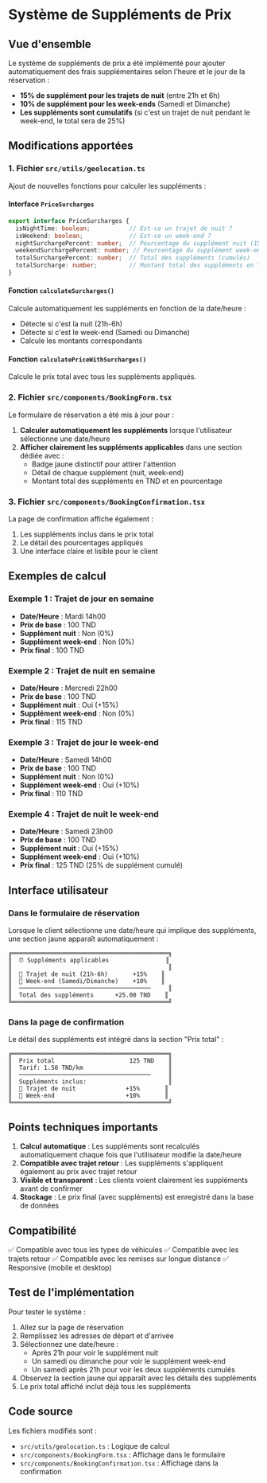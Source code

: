 # Système de Suppléments de Prix

## Vue d'ensemble

Le système de suppléments de prix a été implémenté pour ajouter automatiquement des frais supplémentaires selon l'heure et le jour de la réservation :

- **15% de supplément pour les trajets de nuit** (entre 21h et 6h)
- **10% de supplément pour les week-ends** (Samedi et Dimanche)
- **Les suppléments sont cumulatifs** (si c'est un trajet de nuit pendant le week-end, le total sera de 25%)

## Modifications apportées

### 1. Fichier `src/utils/geolocation.ts`

Ajout de nouvelles fonctions pour calculer les suppléments :

#### Interface `PriceSurcharges`
```typescript
export interface PriceSurcharges {
  isNightTime: boolean;           // Est-ce un trajet de nuit ?
  isWeekend: boolean;             // Est-ce un week-end ?
  nightSurchargePercent: number;  // Pourcentage du supplément nuit (15% si applicable)
  weekendSurchargePercent: number; // Pourcentage du supplément week-end (10% si applicable)
  totalSurchargePercent: number;  // Total des suppléments (cumulés)
  totalSurcharge: number;         // Montant total des suppléments en TND
}
```

#### Fonction `calculateSurcharges()`
Calcule automatiquement les suppléments en fonction de la date/heure :
- Détecte si c'est la nuit (21h-6h)
- Détecte si c'est le week-end (Samedi ou Dimanche)
- Calcule les montants correspondants

#### Fonction `calculatePriceWithSurcharges()`
Calcule le prix total avec tous les suppléments appliqués.

### 2. Fichier `src/components/BookingForm.tsx`

Le formulaire de réservation a été mis à jour pour :

1. **Calculer automatiquement les suppléments** lorsque l'utilisateur sélectionne une date/heure
2. **Afficher clairement les suppléments applicables** dans une section dédiée avec :
   - Badge jaune distinctif pour attirer l'attention
   - Détail de chaque supplément (nuit, week-end)
   - Montant total des suppléments en TND et en pourcentage

### 3. Fichier `src/components/BookingConfirmation.tsx`

La page de confirmation affiche également :

1. Les suppléments inclus dans le prix total
2. Le détail des pourcentages appliqués
3. Une interface claire et lisible pour le client

## Exemples de calcul

### Exemple 1 : Trajet de jour en semaine
- **Date/Heure** : Mardi 14h00
- **Prix de base** : 100 TND
- **Supplément nuit** : Non (0%)
- **Supplément week-end** : Non (0%)
- **Prix final** : 100 TND

### Exemple 2 : Trajet de nuit en semaine
- **Date/Heure** : Mercredi 22h00
- **Prix de base** : 100 TND
- **Supplément nuit** : Oui (+15%)
- **Supplément week-end** : Non (0%)
- **Prix final** : 115 TND

### Exemple 3 : Trajet de jour le week-end
- **Date/Heure** : Samedi 14h00
- **Prix de base** : 100 TND
- **Supplément nuit** : Non (0%)
- **Supplément week-end** : Oui (+10%)
- **Prix final** : 110 TND

### Exemple 4 : Trajet de nuit le week-end
- **Date/Heure** : Samedi 23h00
- **Prix de base** : 100 TND
- **Supplément nuit** : Oui (+15%)
- **Supplément week-end** : Oui (+10%)
- **Prix final** : 125 TND (25% de supplément cumulé)

## Interface utilisateur

### Dans le formulaire de réservation

Lorsque le client sélectionne une date/heure qui implique des suppléments, une section jaune apparaît automatiquement :

```
╔════════════════════════════════════════════╗
║  ⏰ Suppléments applicables                ║
║                                            ║
║  🌙 Trajet de nuit (21h-6h)       +15%    ║
║  📅 Week-end (Samedi/Dimanche)    +10%    ║
║  ─────────────────────────────────────     ║
║  Total des suppléments      +25.00 TND    ║
╚════════════════════════════════════════════╝
```

### Dans la page de confirmation

Le détail des suppléments est intégré dans la section "Prix total" :

```
╔════════════════════════════════════════════╗
║  Prix total                     125 TND    ║
║  Tarif: 1.50 TND/km                        ║
║  ─────────────────────────────────────     ║
║  Suppléments inclus:                       ║
║  🌙 Trajet de nuit              +15%       ║
║  📅 Week-end                    +10%       ║
╚════════════════════════════════════════════╝
```

## Points techniques importants

1. **Calcul automatique** : Les suppléments sont recalculés automatiquement chaque fois que l'utilisateur modifie la date/heure
2. **Compatible avec trajet retour** : Les suppléments s'appliquent également au prix avec trajet retour
3. **Visible et transparent** : Les clients voient clairement les suppléments avant de confirmer
4. **Stockage** : Le prix final (avec suppléments) est enregistré dans la base de données

## Compatibilité

✅ Compatible avec tous les types de véhicules
✅ Compatible avec les trajets retour
✅ Compatible avec les remises sur longue distance
✅ Responsive (mobile et desktop)

## Test de l'implémentation

Pour tester le système :

1. Allez sur la page de réservation
2. Remplissez les adresses de départ et d'arrivée
3. Sélectionnez une date/heure :
   - Après 21h pour voir le supplément nuit
   - Un samedi ou dimanche pour voir le supplément week-end
   - Un samedi après 21h pour voir les deux suppléments cumulés
4. Observez la section jaune qui apparaît avec les détails des suppléments
5. Le prix total affiché inclut déjà tous les suppléments

## Code source

Les fichiers modifiés sont :
- `src/utils/geolocation.ts` : Logique de calcul
- `src/components/BookingForm.tsx` : Affichage dans le formulaire
- `src/components/BookingConfirmation.tsx` : Affichage dans la confirmation



